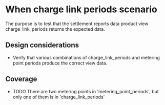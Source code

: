 # When charge link periods scenario

The purpose is to test that the settlement reports data product view charge_link_periods returns the expected data.

## Design considerations

- Verify that various combinations of charge_link_periods and metering point periods produce the correct view data.

## Coverage

- TODO There are two metering points in 'metering_point_periods', but only one of them is in 'charge_link_periods'
